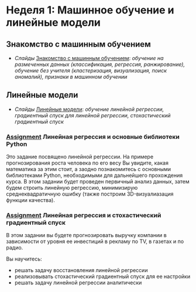 # Неделя 1: Машинное обучение и линейные модели
## Знакомство с машинным обучением
 * _Слайды_ [Знакомство с машинным обучением](week_1/materials/znakomstvo-s-machinym-obucheniem-Slides.pdf): _обучение на размеченных данных (классификация, регрессия, ранжирование), обучение без учителя (кластеризация, визуализация, поиск аномалий), признаки в машинном обучении_

## Линейные модели
 * _Слайды_ [Линейные модели](week_1/materials/lineynye-modeli-Slides.pdf): _обучение линейной регрессии, градиентный спуск для линейной регрессии, стохастический градиентный спуск_

### [Assignment](week_1/assignment_1/peer_review_linreg_height_weight.ipynb) Линейная регрессия и основные библиотеки Python
Это задание посвящено линейной регрессии. На примере прогнозирования роста человека по его весу Вы увидите, какая математика за этим стоит, а заодно познакомитесь с основными библиотеками Python, необходимыми для дальнейшего прохождения курса.
В этом задании будет проведен первичный анализ данных, затем будем строить линейную регрессию, минимизирую среднеквадратичную ошибку (также построим 3D-визуалиазация функции качества).

### [Assignment](week_1/assignment_2) Линейная регрессия и стохастический градиентный спуск
В этом задании вы будете прогнозировать выручку компании в зависимости от уровня ее инвестиций в рекламу по TV, в газетах и по радио.

Вы научитесь:
 * решать задачу восстановления линейной регрессии
 * реализовывать стохастический градиентный спуск для ее настройки
 * решать задачу линейной регрессии аналитически

